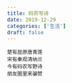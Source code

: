 ```yaml
---
title: 码农写诗
date: 2019-12-29
categories: ['生活']
draft: false
---
```


```
楚有屈原唐青莲
宋有秦观清纳兰
今有码农写野诗
朋友圈里来骗赞
```